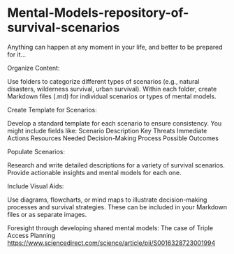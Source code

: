# Mental-Models-repository-of-survival-scenarios
Anything can happen at any moment in your life, and better to be prepared for it...

Organize Content:

Use folders to categorize different types of scenarios (e.g., natural disasters, wilderness survival, urban survival).
Within each folder, create Markdown files (.md) for individual scenarios or types of mental models.

Create Template for Scenarios:

Develop a standard template for each scenario to ensure consistency. You might include fields like:
Scenario Description
Key Threats
Immediate Actions
Resources Needed
Decision-Making Process
Possible Outcomes

Populate Scenarios:

Research and write detailed descriptions for a variety of survival scenarios.
Provide actionable insights and mental models for each one.

Include Visual Aids:

Use diagrams, flowcharts, or mind maps to illustrate decision-making processes and survival strategies. These can be included in your Markdown files or as separate images.

Foresight through developing shared mental models: The case of Triple Access Planning
https://www.sciencedirect.com/science/article/pii/S0016328723001994

